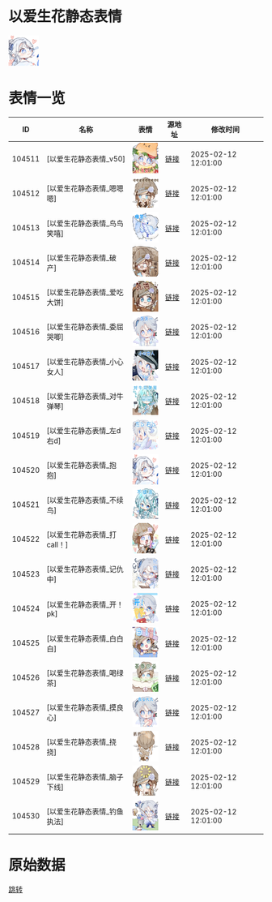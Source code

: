 # 以爱生花静态表情

<img src="./cover.png" height="60" alt="cover" />

# 表情一览

|ID|名称|表情|源地址|修改时间|
|----|----|----|----|----|
|104511|[以爱生花静态表情_v50]|<img src="./pic/104511_%5B以爱生花静态表情_v50%5D.png" height="60" alt="v50"/>|[链接](https://i0.hdslb.com/bfs/garb/5ebb6d1d593bdb0694d9bff312e2ed544cbd47df.png)|2025-02-12 12:01:00|
|104512|[以爱生花静态表情_嗯嗯嗯]|<img src="./pic/104512_%5B以爱生花静态表情_嗯嗯嗯%5D.png" height="60" alt="嗯嗯嗯"/>|[链接](https://i0.hdslb.com/bfs/garb/8138b8d450e33c78497290187c4c57569f7991d6.png)|2025-02-12 12:01:00|
|104513|[以爱生花静态表情_鸟鸟笑嘻]|<img src="./pic/104513_%5B以爱生花静态表情_鸟鸟笑嘻%5D.png" height="60" alt="鸟鸟笑嘻"/>|[链接](https://i0.hdslb.com/bfs/garb/acb8e5b34a31782ac1e78ebed725a3d90f1f4222.png)|2025-02-12 12:01:00|
|104514|[以爱生花静态表情_破产]|<img src="./pic/104514_%5B以爱生花静态表情_破产%5D.png" height="60" alt="破产"/>|[链接](https://i0.hdslb.com/bfs/garb/08a6227ce3f49336287436c72e933765360fdce4.png)|2025-02-12 12:01:00|
|104515|[以爱生花静态表情_爱吃大饼]|<img src="./pic/104515_%5B以爱生花静态表情_爱吃大饼%5D.png" height="60" alt="爱吃大饼"/>|[链接](https://i0.hdslb.com/bfs/garb/4c03dfb8366699f864333044b34812f21c736b7c.png)|2025-02-12 12:01:00|
|104516|[以爱生花静态表情_委屈哭唧]|<img src="./pic/104516_%5B以爱生花静态表情_委屈哭唧%5D.png" height="60" alt="委屈哭唧"/>|[链接](https://i0.hdslb.com/bfs/garb/b556345a2d7fe396e5047f1740ee85910957bc68.png)|2025-02-12 12:01:00|
|104517|[以爱生花静态表情_小心女人]|<img src="./pic/104517_%5B以爱生花静态表情_小心女人%5D.png" height="60" alt="小心女人"/>|[链接](https://i0.hdslb.com/bfs/garb/cc206c11d39cb6594146e1d6179127ba023eec4f.png)|2025-02-12 12:01:00|
|104518|[以爱生花静态表情_对牛弹琴]|<img src="./pic/104518_%5B以爱生花静态表情_对牛弹琴%5D.png" height="60" alt="对牛弹琴"/>|[链接](https://i0.hdslb.com/bfs/garb/f520af5b882a79cd7d4c1ecd8fc7942ab80dcbb8.png)|2025-02-12 12:01:00|
|104519|[以爱生花静态表情_左d右d]|<img src="./pic/104519_%5B以爱生花静态表情_左d右d%5D.png" height="60" alt="左d右d"/>|[链接](https://i0.hdslb.com/bfs/garb/c5dcbc44ba9745d60803d045ea36b04d7bc0fab1.png)|2025-02-12 12:01:00|
|104520|[以爱生花静态表情_抱抱]|<img src="./pic/104520_%5B以爱生花静态表情_抱抱%5D.png" height="60" alt="抱抱"/>|[链接](https://i0.hdslb.com/bfs/garb/20da7213f7645c0d2b1a05ad29a30cb050b80789.png)|2025-02-12 12:01:00|
|104521|[以爱生花静态表情_不续鸟]|<img src="./pic/104521_%5B以爱生花静态表情_不续鸟%5D.png" height="60" alt="不续鸟"/>|[链接](https://i0.hdslb.com/bfs/garb/4b4dfdfc89a5041ed1d3dc77962f1c182d9160eb.png)|2025-02-12 12:01:00|
|104522|[以爱生花静态表情_打call！]|<img src="./pic/104522_%5B以爱生花静态表情_打call！%5D.png" height="60" alt="打call！"/>|[链接](https://i0.hdslb.com/bfs/garb/e7d1f9f6a5ef9610f018f1b88f62b580281d7acb.png)|2025-02-12 12:01:00|
|104523|[以爱生花静态表情_记仇中]|<img src="./pic/104523_%5B以爱生花静态表情_记仇中%5D.png" height="60" alt="记仇中"/>|[链接](https://i0.hdslb.com/bfs/garb/d2ffd29faea78924832179bef71775a74d924a5f.png)|2025-02-12 12:01:00|
|104524|[以爱生花静态表情_开！pk]|<img src="./pic/104524_%5B以爱生花静态表情_开！pk%5D.png" height="60" alt="开！pk"/>|[链接](https://i0.hdslb.com/bfs/garb/f39f618026de3df7f14e9bc6b1a79c8ed7d42799.png)|2025-02-12 12:01:00|
|104525|[以爱生花静态表情_白白白]|<img src="./pic/104525_%5B以爱生花静态表情_白白白%5D.png" height="60" alt="白白白"/>|[链接](https://i0.hdslb.com/bfs/garb/880af9aea0392d7b178bb4fe2b7d7a88ff5e7a46.png)|2025-02-12 12:01:00|
|104526|[以爱生花静态表情_喝绿茶]|<img src="./pic/104526_%5B以爱生花静态表情_喝绿茶%5D.png" height="60" alt="喝绿茶"/>|[链接](https://i0.hdslb.com/bfs/garb/258610bc53d47486e4f1857070c474f567fec995.png)|2025-02-12 12:01:00|
|104527|[以爱生花静态表情_摸良心]|<img src="./pic/104527_%5B以爱生花静态表情_摸良心%5D.png" height="60" alt="摸良心"/>|[链接](https://i0.hdslb.com/bfs/garb/67293e09ba85dbd53d1de9849591ba695ef9e229.png)|2025-02-12 12:01:00|
|104528|[以爱生花静态表情_挠挠]|<img src="./pic/104528_%5B以爱生花静态表情_挠挠%5D.png" height="60" alt="挠挠"/>|[链接](https://i0.hdslb.com/bfs/garb/0606caab22af792f90d2e15c3f79203cce4f2b23.png)|2025-02-12 12:01:00|
|104529|[以爱生花静态表情_脑子下线]|<img src="./pic/104529_%5B以爱生花静态表情_脑子下线%5D.png" height="60" alt="脑子下线"/>|[链接](https://i0.hdslb.com/bfs/garb/f2813af3fcc8d9ee0d1b49ab8c500d92806dd8fc.png)|2025-02-12 12:01:00|
|104530|[以爱生花静态表情_钓鱼执法]|<img src="./pic/104530_%5B以爱生花静态表情_钓鱼执法%5D.png" height="60" alt="钓鱼执法"/>|[链接](https://i0.hdslb.com/bfs/garb/a9f084391f8e31f049c50d519e32e4c869bd1a65.png)|2025-02-12 12:01:00|

# 原始数据

[跳转](./raw.json)

